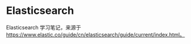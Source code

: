 # Elasticsearch

Elasticsearch 学习笔记，来源于 https://www.elastic.co/guide/cn/elasticsearch/guide/current/index.html。
